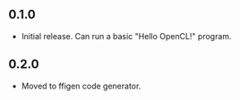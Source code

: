 ## 0.1.0

* Initial release. Can run a basic "Hello OpenCL!" program.

## 0.2.0

* Moved to ffigen code generator.
